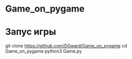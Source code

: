 # Game_on_pygame
# Запус игры
git clone https://github.com/D0ward/Game_on_pygame
cd Game_on_pygame
python3 Game.py
 
